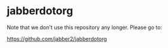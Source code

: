 jabberdotorg
============

Note that we don't use this repository any longer. Please go to:

https://github.com/jabber2/jabberdotorg

